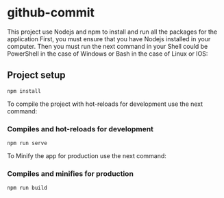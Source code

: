 # github-commit

This project use Nodejs and npm to install and run all the packages for the application
First, you must ensure that you have Nodejs installed in your computer. Then you must
run the next command in your Shell could be PowerShell in the case of Windows or Bash in the case of
Linux or IOS:
## Project setup
```
npm install
```
To compile the project with hot-reloads for development use the next command:
### Compiles and hot-reloads for development
```
npm run serve
```
To Minify the app for production use the next command: 
### Compiles and minifies for production
```
npm run build
```
